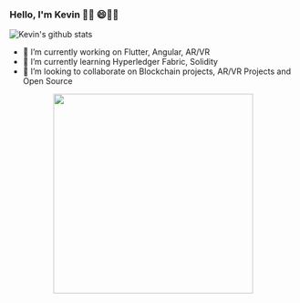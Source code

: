 ### Hello, I'm Kevin 👋🏾 😄👨‍💻

![Kevin's github stats](https://github-readme-stats.vercel.app/api?username=lordvins226&show_icons=true&theme=tokyonight)

- 🔭 I’m currently working on Flutter, Angular, AR/VR
- 🌱 I’m currently learning Hyperledger Fabric, Solidity
- 👯 I’m looking to collaborate on Blockchain projects, AR/VR Projects and Open Source

<p align="center">
<img src="https://github.com/lordvins226/lordvins226/blob/master/assets/animation_500_kduouk3x.gif" width="350" height="350">
</p>

<!--
**lordvins226/lordvins226** is a ✨ _special_ ✨ repository because its `README.md` (this file) appears on your GitHub profile.

Here are some ideas to get you started:



- 🤔 I’m looking for help with ...
- 💬 Ask me about ...
- 📫 How to reach me: ...
- 😄 Pronouns: ...
- ⚡ Fun fact: ...
-->
